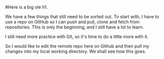 #Here is a big ole h1. 

We have a few things that still need to be sorted out. To start with, I have to use a repo on GitHub so I can push and pull, clone and fetch from repositories. This is only the beginning, and I still have a lot to learn.

I still need more practice with Git, so it's time to do a little more with it.

So I would like to edit the remote repo here on Github and then pull my changes into my local working directory. We shall see how this goes.

